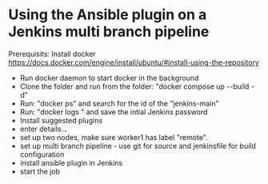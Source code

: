 # Using the Ansible plugin on a Jenkins multi branch pipeline

Prerequisits:
Install docker https://docs.docker.com/engine/install/ubuntu/#install-using-the-repository

- Run docker daemon to start docker in the background
- Clone the folder and run from the folder: "docker compose up --build -d"
- Run: "docker ps" and search for the id of the "jenkins-main"
- Run: "docker logs <id>" and save the intial Jenkins password
- Install suggested plugins
- enter details...
- set up two nodes, make sure worker1 has label "remote".
- set up multi branch pipeline - use git for source and jenkinsfile for build configuration
- install ansible plugin in Jenkins
- start the job
